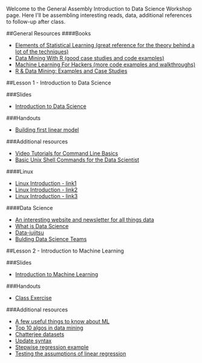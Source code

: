 Welcome to the General Assembly Introduction to Data Science Workshop page.  Here I'll be assembling interesting reads, data, additional references to follow-up after class.

##General Resources
####Books
- [Elements of Statistical Learning (great reference for the theory behind a lot of the techniques)](http://www-stat.stanford.edu/~tibs/ElemStatLearn/)
- [Data Mining With R (good case studies and code examples)](http://www.dcc.fc.up.pt/~ltorgo/DataMiningWithR/)
- [Machine Learning For Hackers (more code examples and walkthroughs)](https://github.com/johnmyleswhite/ML_for_Hackers)
- [R & Data Mining: Examples and Case Studies](http://cran.r-project.org/doc/contrib/Zhao_R_and_data_mining.pdf)

##Lesson 1 - Introduction to Data Science

###Slides
- [Introduction to Data Science](https://github.com/hptdss/DS-Intro/tree/master/slides/lecture01.pdf)

###Handouts
- [Building first linear model](https://github.com/hptdss/DS-Intro/wiki/Building-your-first-Linear-Model)

###Additional resources
- [Video Tutorials for Command Line Basics](http://drupalize.me/series/command-line-basics-series)
- [Basic Unix Shell Commands for the Data Scientist](http://practical-data-science.blogspot.com/2012/09/basic-unix-shell-commands-for-data.html)

####Linux
- [Linux Introduction - link1](https://marylou.byu.edu/documentation/unix-tutorial/)
- [Linux Introduction - link2](http://tldp.org/LDP/intro-linux/html/index.html )
- [Linux Introduction - link3](http://tldp.org/guides.html)

####Data Science
- [An interesting website and newsletter for all things data](http://strata.oreilly.com)
- [What is Data Science](http://radar.oreilly.com/2010/06/what-is-data-science.html)
- [Data-jujitsu](http://radar.oreilly.com/2012/07/data-jujitsu.html)
- [Bulding Data Science Teams](http://radar.oreilly.com/2011/09/building-data-science-teams.html)

##Lesson 2 - Introduction to Machine Learning

###Slides
- [Introduction to Machine Learning](https://github.com/hptdss/DS-Intro/tree/master/slides/lecture02.pdf)

###Handouts
- [Class Exercise](https://github.com/hptdss/DS-Intro/wiki/Lesson-02:-Exercise)

###Additional resources
- [A few useful things to know about ML](http://www.astro.caltech.edu/~george/ay122/cacm12.pdf)
- [Top 10 algos in data mining](http://www.cs.uvm.edu/~icdm/algorithms/10Algorithms-08.pdf)
- [Chatterjee datasets](http://www.ats.ucla.edu/stat/sas/examples/chp/chpsas_dl.htm)
- [Update syntax](http://cran.r-project.org/doc/manuals/R-intro.html#Updating-fitted-models)
- [Stepwise regression example](http://ww2.coastal.edu/kingw/statistics/R-tutorials/multregr.html)
- [Testing the assumptions of linear regression](http://people.duke.edu/~rnau/testing.htm)


